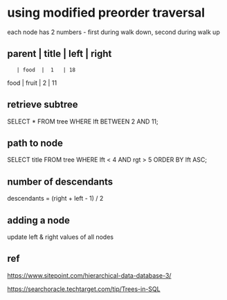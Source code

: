 
# using modified preorder traversal

each node has 2 numbers - first during walk down, second during walk up


parent | title | left | right
--------------------------------
       | food  |  1   | 18
food   | fruit  |  2   | 11

## retrieve subtree

SELECT * FROM tree WHERE lft BETWEEN 2 AND 11;

## path to node

SELECT title FROM tree WHERE lft < 4 AND rgt > 5 ORDER BY lft ASC;

## number of descendants

descendants = (right + left - 1) / 2

## adding a node

update left & right values of all nodes

## ref

https://www.sitepoint.com/hierarchical-data-database-3/

https://searchoracle.techtarget.com/tip/Trees-in-SQL

